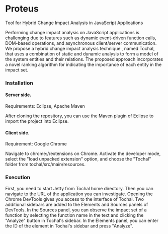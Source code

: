 Proteus
=======

Tool for Hybrid Change Impact Analysis in JavaScript Applications

Performing change impact analysis on JavaScript applications is challenging due to features such as dynamic event-driven function calls, DOM-based operations, and asynchronous client/server communication. We propose a hybrid change impact analysis technique , named Tochal, that uses a combination of static and dynamic analysis to form a model of the system entities and their relations. The proposed approach incorporates a novel ranking algorithm for indicating the importance of each entity in the impact set.

### Installation

#### Server side.
Requirements: Eclipse, Apache Maven

After cloning the repository, you can use the Maven plugin of Eclipse to import the project into Eclipse.

#### Client side.
Requirement: Google Chrome

Navigate to chrome://extensions on Chrome. Activate the developer mode, select the "load unpacked extension" option, and choose the "Tochal" folder from tochal/src/main/resources.

### Execution
First, you need to start Jetty from Tochal home directory. Then you can navigate to the URL of the application you can investigate. Opening the Chrome DevTools gives you access to the interface of Tochal. Two additional sidebars are added to the Elements and Sources panels of DevTools. In the Sources panel, you can observe the impact set of a function by selecting the function name in the text and clicking the "Analyze" button in Tochal's sidebar. In the Elements panel, you can enter the ID of the element in Tochal's sidebar and press "Analyze".
